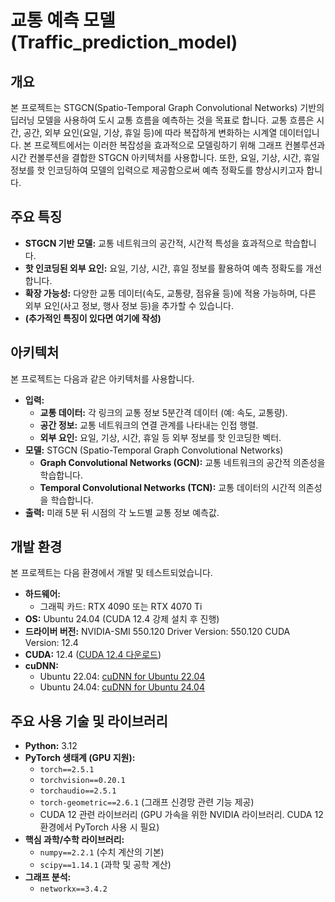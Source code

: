 # 교통 예측 모델 (Traffic_prediction_model)

## 개요

본 프로젝트는 STGCN(Spatio-Temporal Graph Convolutional Networks) 기반의 딥러닝 모델을 사용하여 도시 교통 흐름을 예측하는 것을 목표로 합니다. 교통 흐름은 시간, 공간, 외부 요인(요일, 기상, 휴일 등)에 따라 복잡하게 변화하는 시계열 데이터입니다. 본 프로젝트에서는 이러한 복잡성을 효과적으로 모델링하기 위해 그래프 컨볼루션과 시간 컨볼루션을 결합한 STGCN 아키텍처를 사용합니다. 또한, 요일, 기상, 시간, 휴일 정보를 핫 인코딩하여 모델의 입력으로 제공함으로써 예측 정확도를 향상시키고자 합니다.

## 주요 특징

*   **STGCN 기반 모델:** 교통 네트워크의 공간적, 시간적 특성을 효과적으로 학습합니다.
*   **핫 인코딩된 외부 요인:** 요일, 기상, 시간, 휴일 정보를 활용하여 예측 정확도를 개선합니다.
*   **확장 가능성:** 다양한 교통 데이터(속도, 교통량, 점유율 등)에 적용 가능하며, 다른 외부 요인(사고 정보, 행사 정보 등)을 추가할 수 있습니다.
*   **(추가적인 특징이 있다면 여기에 작성)**

## 아키텍처

본 프로젝트는 다음과 같은 아키텍처를 사용합니다.

*   **입력:**
    *   **교통 데이터:** 각 링크의 교통 정보 5분간격 데이터 (예: 속도, 교통량).
    *   **공간 정보:** 교통 네트워크의 연결 관계를 나타내는 인접 행렬.
    *   **외부 요인:** 요일, 기상, 시간, 휴일 등 외부 정보를 핫 인코딩한 벡터.
*   **모델:** STGCN (Spatio-Temporal Graph Convolutional Networks)
    *   **Graph Convolutional Networks (GCN):** 교통 네트워크의 공간적 의존성을 학습합니다.
    *   **Temporal Convolutional Networks (TCN):** 교통 데이터의 시간적 의존성을 학습합니다.
*   **출력:** 미래 5분 뒤 시점의 각 노드별 교통 정보 예측값.
## 개발 환경

본 프로젝트는 다음 환경에서 개발 및 테스트되었습니다.

*   **하드웨어:**
    *   그래픽 카드: RTX 4090 또는 RTX 4070 Ti
*   **OS:** Ubuntu 24.04 (CUDA 12.4 강제 설치 후 진행)
*   **드라이버 버전:** NVIDIA-SMI 550.120 Driver Version: 550.120 CUDA Version: 12.4
*   **CUDA:** 12.4 ([CUDA 12.4 다운로드](https://developer.nvidia.com/cuda-12-4-0-download-archive?target_os=Linux&target_arch=x86_64&Distribution=Ubuntu&target_version=22.04&target_type=deb_local))
*   **cuDNN:**
    *   Ubuntu 22.04: [cuDNN for Ubuntu 22.04](https://developer.nvidia.com/cudnn-downloads?target_os=Linux&target_arch=x86_64&Distribution=Ubuntu&target_version=22.04&target_type=deb_local)
    *   Ubuntu 24.04: [cuDNN for Ubuntu 24.04](https://developer.nvidia.com/cudnn-downloads?target_os=Linux&target_arch=x86_64&Distribution=Ubuntu&target_version=24.04&target_type=deb_local)
## 주요 사용 기술 및 라이브러리

*   **Python:** 3.12
*   **PyTorch 생태계 (GPU 지원):**
    *   `torch==2.5.1` 
    *   `torchvision==0.20.1` 
    *   `torchaudio==2.5.1` 
    *   `torch-geometric==2.6.1` (그래프 신경망 관련 기능 제공)
    *   CUDA 12 관련 라이브러리 (GPU 가속을 위한 NVIDIA 라이브러리. CUDA 12 환경에서 PyTorch 사용 시 필요)
*   **핵심 과학/수학 라이브러리:**
    *   `numpy==2.2.1` (수치 계산의 기본)
    *   `scipy==1.14.1` (과학 및 공학 계산)
*   **그래프 분석:**
    *   `networkx==3.4.2` 